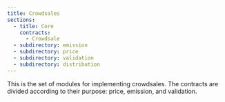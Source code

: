 ```yaml
---
title: Crowdsales
sections:
  - title: Core
    contracts:
      - Crowdsale
  - subdirectory: emission
  - subdirectory: price
  - subdirectory: validation
  - subdirectory: distribution
---
```


This is the set of modules for implementing crowdsales. The contracts are divided according to their purpose: price, emission, and validation.
